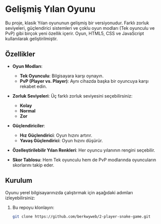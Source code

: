 # Gelişmiş Yılan Oyunu

Bu proje, klasik Yılan oyununun gelişmiş bir versiyonudur. Farklı zorluk seviyeleri, güçlendirici sistemleri ve çoklu oyun modları (Tek oyunculu ve PvP) gibi birçok yeni özellik içerir. Oyun, HTML5, CSS ve JavaScript kullanılarak geliştirilmiştir.

## Özellikler

- **Oyun Modları**: 
  - **Tek Oyunculu**: Bilgisayara karşı oynayın.
  - **PvP (Player vs. Player)**: Aynı cihazda başka bir oyuncuya karşı rekabet edin.
  
- **Zorluk Seviyeleri**: Üç farklı zorluk seviyesini seçebilirsiniz:
  - **Kolay**
  - **Normal**
  - **Zor**

- **Güçlendiriciler**:
  - **Hız Güçlendirici**: Oyun hızını artırır.
  - **Yavaş Güçlendirici**: Oyun hızını düşürür.

- **Özelleştirilebilir Yılan Renkleri**: Her oyuncu yılanının rengini seçebilir.

- **Skor Tablosu**: Hem Tek oyunculu hem de PvP modlarında oyuncuların skorlarını takip eder.

## Kurulum

Oyunu yerel bilgisayarınızda çalıştırmak için aşağıdaki adımları izleyebilirsiniz:

1. Bu repoyu klonlayın:
   ```bash
   git clone https://github.com/berkwyweb/2-player-snake-game.git
